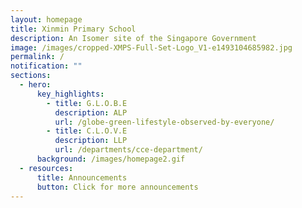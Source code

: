 ```yaml
---
layout: homepage
title: Xinmin Primary School
description: An Isomer site of the Singapore Government
image: /images/cropped-XMPS-Full-Set-Logo_V1-e1493104685982.jpg
permalink: /
notification: ""
sections:
  - hero:
      key_highlights:
        - title: G.L.O.B.E
          description: ALP
          url: /globe-green-lifestyle-observed-by-everyone/
        - title: C.L.O.V.E
          description: LLP
          url: /departments/cce-department/
      background: /images/homepage2.gif
  - resources:
      title: Announcements
      button: Click for more announcements
---
```


